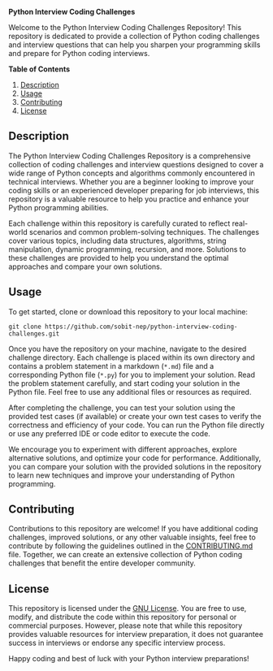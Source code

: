 **Python Interview Coding Challenges**



Welcome to the Python Interview Coding Challenges Repository! This repository is dedicated to provide a collection of Python coding challenges and interview questions that can help you sharpen your programming skills and prepare for Python coding interviews.

**Table of Contents**
1. [Description](#description)
2. [Usage](#usage)
3. [Contributing](#contributing)
4. [License](#license)

<a name="description"></a>
## Description

The Python Interview Coding Challenges Repository is a comprehensive collection of coding challenges and interview questions designed to cover a wide range of Python concepts and algorithms commonly encountered in technical interviews. Whether you are a beginner looking to improve your coding skills or an experienced developer preparing for job interviews, this repository is a valuable resource to help you practice and enhance your Python programming abilities.

Each challenge within this repository is carefully curated to reflect real-world scenarios and common problem-solving techniques. The challenges cover various topics, including data structures, algorithms, string manipulation, dynamic programming, recursion, and more. Solutions to these challenges are provided to help you understand the optimal approaches and compare your own solutions.

<a name="usage"></a>
## Usage

To get started, clone or download this repository to your local machine:

```
git clone https://github.com/sobit-nep/python-interview-coding-challenges.git
```

Once you have the repository on your machine, navigate to the desired challenge directory. Each challenge is placed within its own directory and contains a problem statement in a markdown (`*.md`) file and a corresponding Python file (`*.py`) for you to implement your solution. Read the problem statement carefully, and start coding your solution in the Python file. Feel free to use any additional files or resources as required.

After completing the challenge, you can test your solution using the provided test cases (if available) or create your own test cases to verify the correctness and efficiency of your code. You can run the Python file directly or use any preferred IDE or code editor to execute the code.

We encourage you to experiment with different approaches, explore alternative solutions, and optimize your code for performance. Additionally, you can compare your solution with the provided solutions in the repository to learn new techniques and improve your understanding of Python programming.

<a name="contributing"></a>
## Contributing

Contributions to this repository are welcome! If you have additional coding challenges, improved solutions, or any other valuable insights, feel free to contribute by following the guidelines outlined in the [CONTRIBUTING.md](CONTRIBUTING.md) file. Together, we can create an extensive collection of Python coding challenges that benefit the entire developer community.

<a name="license"></a>
## License

This repository is licensed under the [GNU License](LICENSE). You are free to use, modify, and distribute the code within this repository for personal or commercial purposes. However, please note that while this repository provides valuable resources for interview preparation, it does not guarantee success in interviews or endorse any specific interview process.

Happy coding and best of luck with your Python interview preparations!
